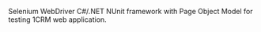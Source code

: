 Selenium WebDriver C#/.NET NUnit framework with Page Object Model for testing 1CRM web application.
